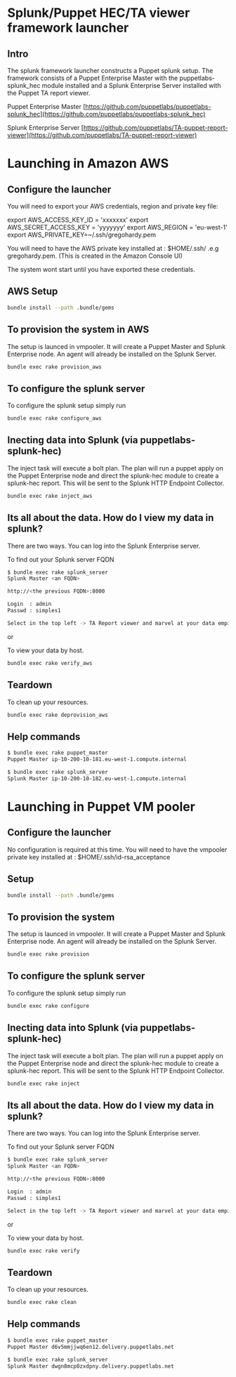 # Splunk/Puppet HEC/TA viewer framework launcher

## Intro

The splunk framework launcher constructs a Puppet splunk setup. The framework consists of a Puppet Enterprise Master with the puppetlabs-splunk_hec module installed and a Splunk Enterprise Server installed with the Puppet TA report viewer.

Puppet Enterprise Master
[https://github.com/puppetlabs/puppetlabs-splunk_hec](https://github.com/puppetlabs/puppetlabs-splunk_hec)

Splunk Enterprise Server
[https://github.com/puppetlabs/TA-puppet-report-viewer](https://github.com/puppetlabs/TA-puppet-report-viewer)

# Launching in Amazon AWS

## Configure the launcher

You will need to export your AWS credentials, region and private key file:

export AWS_ACCESS_KEY_ID = 'xxxxxxx'
export AWS_SECRET_ACCESS_KEY = 'yyyyyyy'
export AWS_REGION = 'eu-west-1'
export AWS_PRIVATE_KEY=~/.ssh/gregohardy.pem

You will need to have the AWS private key installed at :
$HOME/.ssh/ .e.g gregohardy.pem. (This is created in the Amazon Console UI)

The system wont start until you have exported these credentials.

## AWS Setup

```bash
bundle install --path .bundle/gems
```

## To provision the system in AWS

The setup is launced in vmpooler. It will create a Puppet Master and Splunk Enterprise node.
An agent will already be installed on the Splunk Server.

```bash
bundle exec rake provision_aws
```

## To configure the splunk server

To configure the splunk setup simply run

```bash
bundle exec rake configure_aws
```

## Inecting data into Splunk (via puppetlabs-splunk-hec)

The inject task will execute a bolt plan. The plan will run a puppet apply on the Puppet Enterprise 
node and direct the splunk-hec module to create a splunk-hec report. This will be sent to the Splunk
HTTP Endpoint Collector.

```bash
bundle exec rake inject_aws
```

## Its all about the data. How do I view my data in splunk?

There are two ways. You can log into the Splunk Enterprise server.

To find out your Splunk server FQDN 

```bash
$ bundle exec rake splunk_server
Splunk Master <an FQDN>

http://<the previous FQDN>:8000

Login  : admin
Passwd : simples1

Select in the top left -> TA Report viewer and marvel at your data empire.
```

or

To view your data by host.

```bash
bundle exec rake verify_aws
```

## Teardown

To clean up your resources.

```bash
bundle exec rake deprovision_aws
```

## Help commands

```bash
$ bundle exec rake puppet_master
Puppet Master ip-10-200-10-181.eu-west-1.compute.internal

$ bundle exec rake splunk_server
Splunk Master ip-10-200-10-182.eu-west-1.compute.internal
```

# Launching in Puppet VM pooler 

## Configure the launcher 

No configuration is required at this time. You will need to have the vmpooler private key installed at :
$HOME/.ssh/id-rsa_acceptance

## Setup

```bash
bundle install --path .bundle/gems
```

## To provision the system

The setup is launced in vmpooler. It will create a Puppet Master and Splunk Enterprise node.
An agent will already be installed on the Splunk Server.

```bash
bundle exec rake provision
```

## To configure the splunk server

To configure the splunk setup simply run

```bash
bundle exec rake configure
```

## Inecting data into Splunk (via puppetlabs-splunk-hec)

The inject task will execute a bolt plan. The plan will run a puppet apply on the Puppet Enterprise 
node and direct the splunk-hec module to create a splunk-hec report. This will be sent to the Splunk
HTTP Endpoint Collector.

```bash
bundle exec rake inject
```

## Its all about the data. How do I view my data in splunk?

There are two ways. You can log into the Splunk Enterprise server.

To find out your Splunk server FQDN 

```bash
$ bundle exec rake splunk_server
Splunk Master <an FQDN>

http://<the previous FQDN>:8000

Login  : admin
Passwd : simples1

Select in the top left -> TA Report viewer and marvel at your data empire.
```

or

To view your data by host.

```bash
bundle exec rake verify
```

## Teardown

To clean up your resources.

```bash
bundle exec rake clean
```

## Help commands

```bash
$ bundle exec rake puppet_master
Puppet Master d6v5mmjjwq6en12.delivery.puppetlabs.net

$ bundle exec rake splunk_server
Splunk Master dwgn8mcp0zxdpny.delivery.puppetlabs.net
```



